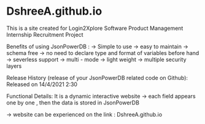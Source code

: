 # DshreeA.github.io
 This is a site created for Login2Xplore Software Product Management Internship Recruitment Project
 
Benefits of using JsonPowerDB :
-> Simple to use
-> easy to maintain -> schema free -> no need to declare type and format of variables before hand
-> severless support
-> multi - mode
-> light weight
-> multiple security layers

Release History (release of your JsonPowerDB related code on Github):
Released on 14/4/2021 2:30

Functional Details:
It is a dynamic interactive website 
-> each field appears one by one , then the data is stored in JsonPowerDB

-> website can be experienced on the link :
DshreeA.github.io
